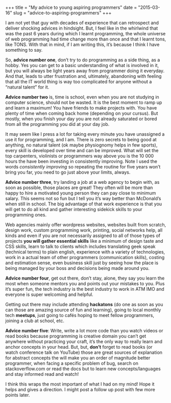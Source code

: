 +++
title = "My advice to young aspiring programmers"
date = "2015-03-16"
slug = "advice-to-aspiring-programmers"
+++

I am not yet that guy with decades of experience that can retrospect and deliver shocking advices in hindsight. But, I feel like in the whirlwind that was the past 6 years during which I learnt programming, the whole universe of web programming had time change more than once and that I learnt tons, like TONS. With that in mind, if I am writing this, it’s because I think I have something to say.

So, **advice number one**, don’t try to do programming as a side thing, as a hobby. Yes you can get to a basic understanding of what is involved in it, but you will always be light years away from programmer doing it everyday. And that, leads to utter frustration and, ultimately, abandoning with feeling that all the IT world thing is way too complicated for anyone without a “natural talent” for it.

**Advice number two** is, time is school, even when you are not studying in computer science, should not be wasted. It is the best moment to ramp up and learn a maximum! You have friends to make projects with. You have plenty of time when coming back home (depending on your cursus). But mostly, when you finish your day you are not already saturated or bored from all the programming you did at your day job.

It may seem like I press a lot for taking every minute you have unassigned a use it for programming, and I am. There is zero secrets to being good at anything, no natural talent (ok maybe physiognomy helps in few sports), every skill is developed over time and can be improved. What will set the top carpenters, violinists or programmers way above you is the 10 000 hours the have been investing in consistently improving. Note I used the words _consistently improving_ so repeating the routine for five years won’t bring you far, you need to go just above your limits, always.

**Advice number three**, try landing a job at a web agency to begin with, as soon as possible, those places are great! They often will be more than happy to hire a motivated young person they can pay close to minimum salary. This seems not so fun but I tell you it’s way better than McDonald’s when still in school. The big advantage of that work experience is that you will get to do all kind and gather interesting sidekick skills to your programming ones.

Web agencies mainly offer wordpress websites, websites built from scratch, design work, custom programming work, printing, social networks help, all kinds and even if you are not necessarily assigned to all of those types of projects **you will gather essential skills** like a minimum of design taste and CSS skills, learn to talk to clients which includes translating geek speak (technical terms) to plain english, experience with a variety of technologies, work in a actual team of other programmers (communication skills), costing and estimation sense, even business skill just by seeing how the place is being managed by your boss and decisions being made around you.

**Advice number four**, get out there, don’t stay, alone, they say you learn the most when someone mentors you and points out your mistakes to you. Plus it’s super fun, the tech industry is the best industry to work in ATM IMO and everyone is super welcoming and helpful.

Getting out there may include attending **hackatons** (do one as soon as you can those are amazing source of fun and learning), going to local monthly tech **meetups**, just going to cafés hoping to meet fellow programmers, joining a club at school, etc.

**Advice number five**: Write, write a lot more code than you watch videos or read books because programming is creative domain you can’t get anywhere without practicing your craft, it’s the only way to really learn and anchor concepts in your head. But, but, **don’t** forget to read books (or watch conference talk on YouTube) those are great sources of explanation for abstract concepts the will make you an order of magnitude better programmer, when facing a specific problem of bug, search on stackoverflow.com or read the docs but to learn new concepts/languages and stay informed read and watch!

I think this wraps the most important of what I had on my mind! Hope it helps and gives a direction. I might post a follow up post with few more points later.
